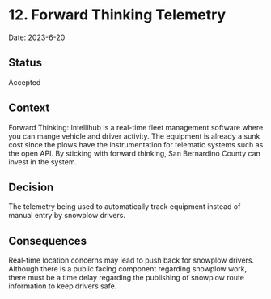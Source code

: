 # 12. Forward Thinking Telemetry

Date: 2023-6-20

## Status

Accepted

## Context

Forward Thinking: Intellihub is a real-time fleet management software where you can mange vehicle and driver activity. The equipment is already a sunk cost since the plows have the instrumentation for telematic systems such as the open API. By sticking with forward thinking, San Bernardino County can invest in the system.

## Decision

The telemetry being used to automatically track equipment instead of manual entry by snowplow drivers.

## Consequences

Real-time location concerns may lead to push back for snowplow drivers. Although there is a public facing component regarding snowplow work, there must be a time delay regarding the publishing of snowplow route information to keep drivers safe.
